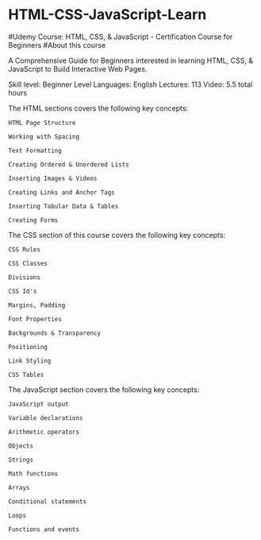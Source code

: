 # HTML-CSS-JavaScript-Learn

#Udemy Course: HTML, CSS, & JavaScript - Certification Course for Beginners
#About this course

A Comprehensive Guide for Beginners interested in learning HTML, CSS, & JavaScript to Build Interactive Web Pages.

Skill level: Beginner Level
Languages: English
Lectures: 113
Video: 5.5 total hours

The HTML sections covers the following key concepts:

    HTML Page Structure

    Working with Spacing

    Text Formatting

    Creating Ordered & Unordered Lists

    Inserting Images & Videos

    Creating Links and Anchor Tags

    Inserting Tabular Data & Tables

    Creating Forms
  The CSS section of this course covers the following key concepts:

    CSS Rules

    CSS Classes

    Divisions

    CSS Id's

    Margins, Padding

    Font Properties

    Backgrounds & Transparency

    Positioning

    Link Styling

    CSS Tables
   The JavaScript section covers the following key concepts:

    JavaScript output

    Variable declarations

    Arithmetic operators

    Objects

    Strings

    Math functions

    Arrays

    Conditional statements

    Loops

    Functions and events
